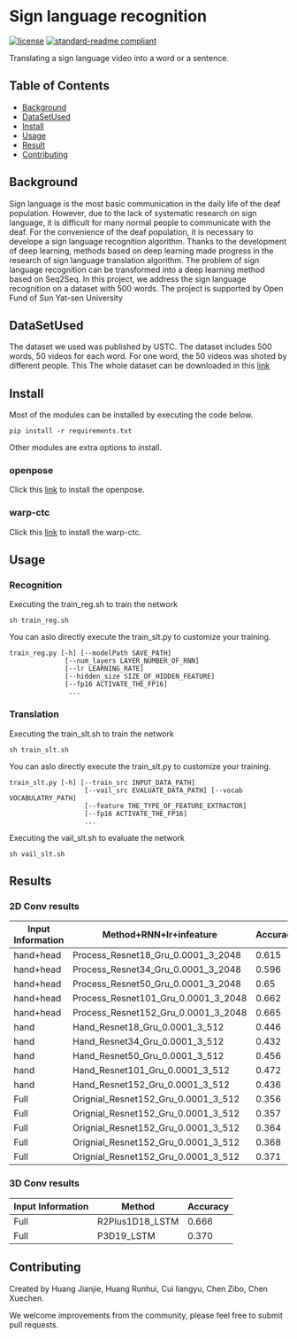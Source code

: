 # Sign language recognition

<!-- ![banner]()

![badge]()
![badge]() -->
[![license](https://img.shields.io/github/license/:user/:repo.svg)](LICENSE)
[![standard-readme compliant](https://img.shields.io/badge/readme%20style-standard-brightgreen.svg?style=flat-square)](https://github.com/RichardLitt/standard-readme)

Translating a sign language video into a word or a sentence.

## Table of Contents

- [Background](#background)
- [DataSetUsed](#DataSetUsed)
- [Install](#install)
- [Usage](#usage)
- [Result](#Result)
- [Contributing](#contributing)

## Background

Sign language is the most basic communication in the daily life of the deaf population.
However, due to the lack of systematic research on sign language, 
it is difficult for many normal people to communicate with the deaf. For the convenience of the deaf population, it is necessary to develope a sign language recognition algorithm. 
Thanks to the development of deep learning, methods based on deep learning made progress in the research of sign language translation algorithm.
The problem of sign language recognition can be transformed into a deep learning method based on Seq2Seq. 
In this project, we address the sign language recognition on a dataset with 500 words. The project is supported by Open Fund of Sun Yat-sen University

## DataSetUsed

The dataset we used was published by USTC. The dataset includes 500 words, 50 videos for each word. For one word, the 50 videos was shoted by different people. This The whole dataset can be downloaded in this [link](http://home.ustc.edu.cn/~pjh/openresources/slr/index.html)

## Install

Most of the modules can be installed by executing the code below.

```
pip install -r requirements.txt
```

Other modules are extra options to install.

### openpose
Click this [link](https://github.com/baidu-research/warp-ctc) to install the openpose.

### warp-ctc

Click this [link](https://github.com/baidu-research/warp-ctc) to install the warp-ctc.

## Usage

### Recognition

Executing the train_reg.sh to train the network
```
sh train_reg.sh
```
You can aslo directly execute the train_slt.py to customize your training.
```
train_reg.py [-h] [--modelPath SAVE_PATH]
              [--num_layers LAYER_NUMBER_OF_RNN]    
              [--lr LEARNING_RATE]     
              [--hidden_size SIZE_OF_HIDDEN_FEATURE]    
              [--fp16 ACTIVATE_THE_FP16]    
               ...
```
### Translation

Executing the train_slt.sh to train the network

```
sh train_slt.sh
```
You can aslo directly execute the train_slt.py to customize your training.
```
train_slt.py [-h] [--train_src INPUT_DATA_PATH]    
                   [--vail_src EVALUATE_DATA_PATH] [--vocab VOCABULATRY_PATH]    
                   [--feature THE_TYPE_OF_FEATURE_EXTRACTOR]    
                   [--fp16 ACTIVATE_THE_FP16]    
                   ...
```

Executing the vail_slt.sh to evaluate the network

```
sh vail_slt.sh
```

## Results

### 2D Conv results
|  Input Information     | Method+RNN+lr+infeature             |Accuracy|
|------------------------|-------------------------------------|------- |
|  hand+head             | Process_Resnet18_Gru_0.0001_3_2048  | 0.615  | 
|  hand+head             | Process_Resnet34_Gru_0.0001_3_2048  | 0.596  | 
|  hand+head             | Process_Resnet50_Gru_0.0001_3_2048  | 0.65   | 
|  hand+head             | Process_Resnet101_Gru_0.0001_3_2048 | 0.662  | 
|  hand+head             | Process_Resnet152_Gru_0.0001_3_2048 | 0.665  | 
| hand                   | Hand_Resnet18_Gru_0.0001_3_512      | 0.446  | 
| hand                   | Hand_Resnet34_Gru_0.0001_3_512      | 0.432  | 
| hand                   | Hand_Resnet50_Gru_0.0001_3_512      | 0.456  |  
| hand                   | Hand_Resnet101_Gru_0.0001_3_512     | 0.472  |  
| hand                   | Hand_Resnet152_Gru_0.0001_3_512     | 0.436  | 
| Full                   | Orignial_Resnet152_Gru_0.0001_3_512 | 0.356  | 
| Full                   | Orignial_Resnet152_Gru_0.0001_3_512 | 0.357  | 
| Full                   | Orignial_Resnet152_Gru_0.0001_3_512 | 0.364  | 
| Full                   | Orignial_Resnet152_Gru_0.0001_3_512 | 0.368  | 
| Full                   | Orignial_Resnet152_Gru_0.0001_3_512 | 0.371  |  

### 3D Conv results

|  Input Information     | Method          |Accuracy|
|------------------------|-----------------|------- |
|  Full                  | R2Plus1D18_LSTM | 0.666  | 
|  Full                  | P3D19_LSTM      | 0.370  | 

## Contributing
Created by Huang Jianjie, Huang Runhui, Cui liangyu, Chen Zibo, Chen Xuechen.

We welcome improvements from the community, please feel free to submit pull requests.

